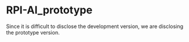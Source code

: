 # RPI-AI_prototype
Since it is difficult to disclose the development version, we are disclosing the prototype version.

